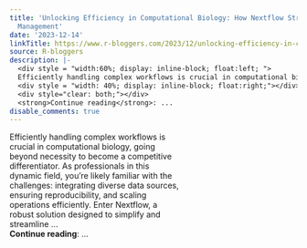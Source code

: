 ```yaml
---
title: 'Unlocking Efficiency in Computational Biology: How Nextflow Streamlines Workflow
  Management'
date: '2023-12-14'
linkTitle: https://www.r-bloggers.com/2023/12/unlocking-efficiency-in-computational-biology-how-nextflow-streamlines-workflow-management/
source: R-bloggers
description: |-
  <div style = "width:60%; display: inline-block; float:left; ">
  Efficiently handling complex workflows is crucial in computational biology, going beyond necessity to become a competitive differentiator. As professionals in this dynamic field, you’re likely familiar with the challenges: integrating diverse data sources, ensuring reproducibility, and scaling operations efficiently. Enter Nextflow, a robust solution designed to simplify and streamline ...</div>
  <div style = "width: 40%; display: inline-block; float:right;"></div>
  <div style="clear: both;"></div>
  <strong>Continue reading</strong>: ...
disable_comments: true
---
```

<div style = "width:60%; display: inline-block; float:left; ">
Efficiently handling complex workflows is crucial in computational biology, going beyond necessity to become a competitive differentiator. As professionals in this dynamic field, you’re likely familiar with the challenges: integrating diverse data sources, ensuring reproducibility, and scaling operations efficiently. Enter Nextflow, a robust solution designed to simplify and streamline ...</div>
<div style = "width: 40%; display: inline-block; float:right;"></div>
<div style="clear: both;"></div>
<strong>Continue reading</strong>: ...